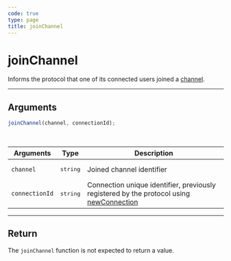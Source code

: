 ```yaml
---
code: true
type: page
title: joinChannel
---
```


# joinChannel

Informs the protocol that one of its connected users joined a [channel](/core/1/protocols/essentials/getting-started/#channels-default).

---

## Arguments

```js
joinChannel(channel, connectionId);
```

<br/>

| Arguments      | Type              | Description                                                                                                                           |
| -------------- | ----------------- | ------------------------------------------------------------------------------------------------------------------------------------- |
| `channel`      | <pre>string</pre> | Joined channel identifier                                                                                                             |
| `connectionId` | <pre>string</pre> | Connection unique identifier, previously registered by the protocol using [newConnection](/core/1/protocols/entrypoint/newconnection) |

---

## Return

The `joinChannel` function is not expected to return a value.
